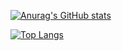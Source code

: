 [![Anurag's GitHub stats](https://github-readme-stats.vercel.app/api?username=chillout2san)](https://github.com/anuraghazra/github-readme-stats)

[![Top Langs](https://github-readme-stats.vercel.app/api/top-langs/?username=chillout2san)](https://github.com/anuraghazra/github-readme-stats)

<!--
**chillout2san/chillout2san** is a ✨ _special_ ✨ repository because its `README.md` (this file) appears on your GitHub profile.

Here are some ideas to get you started:

- 🔭 I’m currently working on ...
- 🌱 I’m currently learning ...
- 👯 I’m looking to collaborate on ...
- 🤔 I’m looking for help with ...
- 💬 Ask me about ...
- 📫 How to reach me: ...
- 😄 Pronouns: ...
- ⚡ Fun fact: ...
-->
